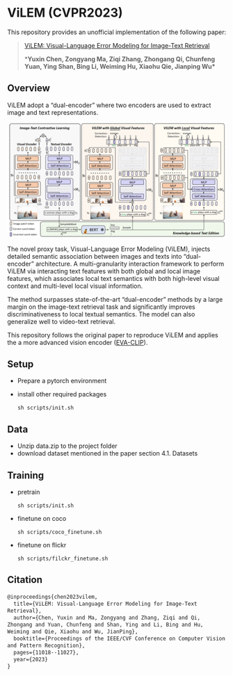 # ViLEM (CVPR2023)

This repository provides an unofficial implementation of the following paper:

> [ViLEM: Visual-Language Error Modeling for Image-Text Retrieval](https://openaccess.thecvf.com/content/CVPR2023/html/Chen_ViLEM_Visual-Language_Error_Modeling_for_Image-Text_Retrieval_CVPR_2023_paper.html)
>
> ***Yuxin Chen, Zongyang Ma, Ziqi Zhang, Zhongang Qi, Chunfeng Yuan, Ying Shan, Bing Li, Weiming Hu, Xiaohu Qie, Jianping Wu\***



## Overview

ViLEM adopt a “dual-encoder” where two encoders are used to extract image and text representations. 

![method](method.JPG)

The novel proxy task, Visual-Language Error Modeling (ViLEM), injects detailed semantic association between images and texts into “dual-encoder” architecture. A multi-granularity interaction framework to perform ViLEM via interacting text features with both global and local image features, which associates local text semantics with both high-level visual context and multi-level local visual information. 

The method surpasses state-of-the-art “dual-encoder” methods by a large margin on the image-text retrieval task and significantly improves discriminativeness to local textual semantics. The model can also generalize well to video-text retrieval.

This repository follows the original paper to reproduce ViLEM and applies the a more advanced vision encoder ([EVA-CLIP](https://github.com/baaivision/EVA/tree/master/EVA-CLIP)).



## Setup

* Prepare a pytorch environment

* install other required packages

  ```
  sh scripts/init.sh
  ```



## Data

* Unzip data.zip to the project folder
* download dataset mentioned in the paper section 4.1. Datasets  



## Training

* pretrain

  ```
  sh scripts/init.sh
  ```

* finetune on coco

  ```
  sh scripts/coco_finetune.sh
  ```

* finetune on flickr

  ```
  sh scripts/filckr_finetune.sh
  ```



## Citation

```
@inproceedings{chen2023vilem,
  title={ViLEM: Visual-Language Error Modeling for Image-Text Retrieval},
  author={Chen, Yuxin and Ma, Zongyang and Zhang, Ziqi and Qi, Zhongang and Yuan, Chunfeng and Shan, Ying and Li, Bing and Hu, Weiming and Qie, Xiaohu and Wu, JianPing},
  booktitle={Proceedings of the IEEE/CVF Conference on Computer Vision and Pattern Recognition},
  pages={11018--11027},
  year={2023}
}
```